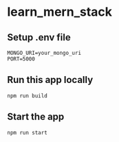 # learn_mern_stack

## Setup .env file

```shell
MONGO_URI=your_mongo_uri
PORT=5000
```

## Run this app locally

```shell
npm run build
```

## Start the app

```shell
npm run start
```

